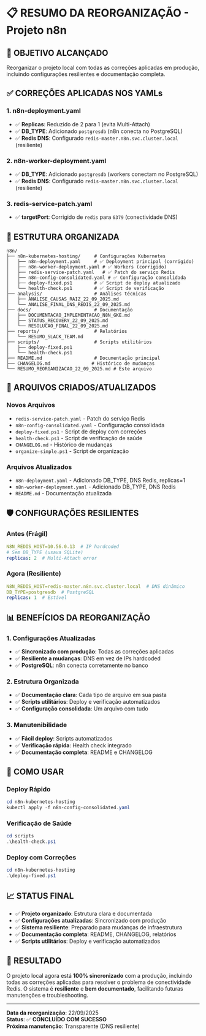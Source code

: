 # 📋 **RESUMO DA REORGANIZAÇÃO - Projeto n8n**

## 🎯 **OBJETIVO ALCANÇADO**
Reorganizar o projeto local com todas as correções aplicadas em produção, incluindo configurações resilientes e documentação completa.

## ✅ **CORREÇÕES APLICADAS NOS YAMLs**

### **1. n8n-deployment.yaml**
- ✅ **Replicas**: Reduzido de 2 para 1 (evita Multi-Attach)
- ✅ **DB_TYPE**: Adicionado `postgresdb` (n8n conecta no PostgreSQL)
- ✅ **Redis DNS**: Configurado `redis-master.n8n.svc.cluster.local` (resiliente)

### **2. n8n-worker-deployment.yaml**
- ✅ **DB_TYPE**: Adicionado `postgresdb` (workers conectam no PostgreSQL)
- ✅ **Redis DNS**: Configurado `redis-master.n8n.svc.cluster.local` (resiliente)

### **3. redis-service-patch.yaml**
- ✅ **targetPort**: Corrigido de `redis` para `6379` (conectividade DNS)

## 📁 **ESTRUTURA ORGANIZADA**

```
n8n/
├── n8n-kubernetes-hosting/     # Configurações Kubernetes
│   ├── n8n-deployment.yaml     # ✅ Deployment principal (corrigido)
│   ├── n8n-worker-deployment.yaml # ✅ Workers (corrigido)
│   ├── redis-service-patch.yaml   # ✅ Patch do serviço Redis
│   ├── n8n-config-consolidated.yaml # ✅ Configuração consolidada
│   ├── deploy-fixed.ps1        # ✅ Script de deploy atualizado
│   └── health-check.ps1        # ✅ Script de verificação
├── analysis/                   # Análises técnicas
│   ├── ANALISE_CAUSAS_RAIZ_22_09_2025.md
│   └── ANALISE_FINAL_DNS_REDIS_22_09_2025.md
├── docs/                       # Documentação
│   ├── DOCUMENTACAO_IMPLEMENTACAO_N8N_GKE.md
│   ├── STATUS_RECOVERY_22_09_2025.md
│   └── RESOLUCAO_FINAL_22_09_2025.md
├── reports/                    # Relatórios
│   └── RESUMO_SLACK_TEAM.md
├── scripts/                    # Scripts utilitários
│   ├── deploy-fixed.ps1
│   └── health-check.ps1
├── README.md                   # Documentação principal
├── CHANGELOG.md               # Histórico de mudanças
└── RESUMO_REORGANIZACAO_22_09_2025.md # Este arquivo
```

## 🚀 **ARQUIVOS CRIADOS/ATUALIZADOS**

### **Novos Arquivos**
- `redis-service-patch.yaml` - Patch do serviço Redis
- `n8n-config-consolidated.yaml` - Configuração consolidada
- `deploy-fixed.ps1` - Script de deploy com correções
- `health-check.ps1` - Script de verificação de saúde
- `CHANGELOG.md` - Histórico de mudanças
- `organize-simple.ps1` - Script de organização

### **Arquivos Atualizados**
- `n8n-deployment.yaml` - Adicionado DB_TYPE, DNS Redis, replicas=1
- `n8n-worker-deployment.yaml` - Adicionado DB_TYPE, DNS Redis
- `README.md` - Documentação atualizada

## 🛡️ **CONFIGURAÇÕES RESILIENTES**

### **Antes (Frágil)**
```yaml
N8N_REDIS_HOST=10.56.0.13  # IP hardcoded
# Sem DB_TYPE (usava SQLite)
replicas: 2  # Multi-Attach error
```

### **Agora (Resiliente)**
```yaml
N8N_REDIS_HOST=redis-master.n8n.svc.cluster.local  # DNS dinâmico
DB_TYPE=postgresdb  # PostgreSQL
replicas: 1  # Estável
```

## 📊 **BENEFÍCIOS DA REORGANIZAÇÃO**

### **1. Configurações Atualizadas**
- ✅ **Sincronizado com produção**: Todas as correções aplicadas
- ✅ **Resiliente a mudanças**: DNS em vez de IPs hardcoded
- ✅ **PostgreSQL**: n8n conecta corretamente no banco

### **2. Estrutura Organizada**
- ✅ **Documentação clara**: Cada tipo de arquivo em sua pasta
- ✅ **Scripts utilitários**: Deploy e verificação automatizados
- ✅ **Configuração consolidada**: Um arquivo com tudo

### **3. Manutenibilidade**
- ✅ **Fácil deploy**: Scripts automatizados
- ✅ **Verificação rápida**: Health check integrado
- ✅ **Documentação completa**: README e CHANGELOG

## 🎯 **COMO USAR**

### **Deploy Rápido**
```powershell
cd n8n-kubernetes-hosting
kubectl apply -f n8n-config-consolidated.yaml
```

### **Verificação de Saúde**
```powershell
cd scripts
.\health-check.ps1
```

### **Deploy com Correções**
```powershell
cd n8n-kubernetes-hosting
.\deploy-fixed.ps1
```

## 📈 **STATUS FINAL**

- ✅ **Projeto organizado**: Estrutura clara e documentada
- ✅ **Configurações atualizadas**: Sincronizado com produção
- ✅ **Sistema resiliente**: Preparado para mudanças de infraestrutura
- ✅ **Documentação completa**: README, CHANGELOG, relatórios
- ✅ **Scripts utilitários**: Deploy e verificação automatizados

## 🎉 **RESULTADO**

O projeto local agora está **100% sincronizado** com a produção, incluindo todas as correções aplicadas para resolver o problema de conectividade Redis. O sistema é **resiliente** e **bem documentado**, facilitando futuras manutenções e troubleshooting.

---

**Data da reorganização**: 22/09/2025  
**Status**: ✅ **CONCLUÍDO COM SUCESSO**  
**Próxima manutenção**: Transparente (DNS resiliente)
